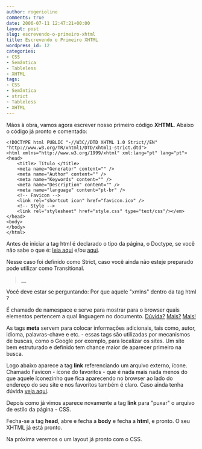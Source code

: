 ```yaml
---
author: rogeriolino
comments: true
date: 2006-07-11 12:47:21+00:00
layout: post
slug: escrevendo-o-primeiro-xhtml
title: Escrevendo o Primeiro XHTML
wordpress_id: 12
categories:
- CSS
- Semântica
- Tableless
- XHTML
tags:
- CSS
- Semântica
- strict
- Tableless
- XHTML
---
```


Mãos à obra, vamos agora escrever nosso primeiro código **XHTML**. Abaixo o código já pronto e comentado:

    
    
    <!DOCTYPE html PUBLIC "-//W3C//DTD XHTML 1.0 Strict//EN"
    "http://www.w3.org/TR/xhtml1/DTD/xhtml1-strict.dtd">
    <html xmlns="http://www.w3.org/1999/xhtml" xml:lang="pt" lang="pt">
    <head>
        <title> Título </title>
        <meta name="Generator" content="" />
        <meta name="Author" content="" />
        <meta name="Keywords" content="" />
        <meta name="Description" content="" />
        <meta name="language" content="pt-br" />
        <!-- Favicon -->
        <link rel="shortcut icon" href="favicon.ico" />
        <!-- Style -->
        <link rel="stylesheet" href="style.css" type="text/css"/></em>
    </head>
    <body>
    </body>
    </html>
    



Antes de iniciar a tag html é declarado o tipo da página, o Doctype, se você não sabe o que é: [leia aqui](http://rogeriolino.com/2006/07/03/xhtml-o-que-e/) e/ou [aqui](http://www.revolucao.etc.br/archives/doctype-dtd-document-type-definition/).

Nesse caso foi definido como Strict, caso você ainda não esteje preparado pode utilizar como Transitional.


<blockquote>_<!DOCTYPE HTML PUBLIC "-//W3C//DTD XHTML 1.0 Transitional//EN" "http://www.w3.org/TR/xhtml1/DTD/xhtml1-transitional.dtd">_</blockquote>


Você deve estar se perguntando: Por que aquele "xmlns" dentro da tag html ?

É chamado de namespace e serve para mostrar para o browser quais elementos pertencem a qual linguagem no documento. [Dúvida?](http://www.maujor.com/w3c/xhtml10_2ed.html#docconf) [Mais?](http://www.maujor.com/w3c/xhtml10_2ed.html#ref-xmlns) [Mais!](http://www.imasters.com.br/artigo/3956/xhtml/faq_completo_sobre_xhtml)

As tags **meta** servem para colocar informações adicionais, tais como, autor, idioma, palavras-chave e etc. - essas tags são utilizadas por mecanismos de buscas, como o Google por exemplo, para localizar os sites. Um site bem estruturado e definido tem chance maior de aparecer primeiro na busca.

Logo abaixo aparece a tag **link** referenciando um arquivo externo, ícone. Chamado Favicon - ícone do favoritos - que é nada mais nada menos do que aquele íconezinho que fica aparecendo no browser ao lado do endereço do seu site e nos favoritos também é claro. Caso ainda tenha dúvida [veja aqui](http://www.google.com.br/search?q=favicon&start=0&ie=utf-8&oe=utf-8&client=firefox-a&rls=org.mozilla:pt-BR:official).

Depois como já vimos aparece novamente a tag **link** para "puxar" o arquivo de estilo da página - CSS.

Fecha-se a tag **head**, abre e fecha a **body** e fecha a **html**, e pronto. O seu XHTML já está pronto.

Na próxima veremos o um layout já pronto com o CSS.
